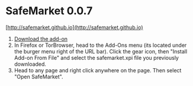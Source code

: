 # SafeMarket 0.0.7

[http://safemarket.github.io](http://safemarket.github.io)

1. [Download the add-on](https://github.com/SafeMarket/SafeMarket/raw/0.0.7/builds/safemarket-0.0.7.xpi?raw=true)
2. In Firefox or TorBrowser, head to the Add-Ons menu (its located under the burger menu right of the URL bar).
Click the gear icon, then "Install Add-on From File" and select the safemarket.xpi file you previously downloaded.
3. Head to any page and right click anywhere on the page. Then select "Open SafeMarket".
